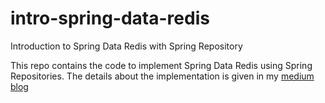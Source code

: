 # intro-spring-data-redis
Introduction to Spring Data Redis with Spring Repository

This repo contains the code to implement Spring Data Redis using Spring Repositories. The details about the implementation is given in my [medium blog](https://medium.com/@smoothed9/introduction-to-spring-data-redis-with-repository-4404355a3133)

